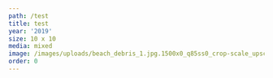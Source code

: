 ```yaml
---
path: /test
title: test
year: '2019'
size: 10 x 10
media: mixed
image: /images/uploads/beach_debris_1.jpg.1500x0_q85ss0_crop-scale_upscale.jpg
order: 0
---
```


